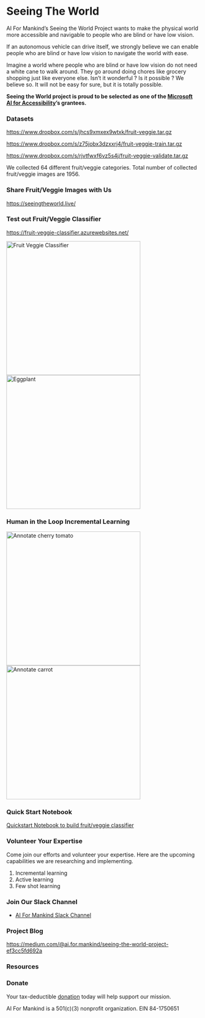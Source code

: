 # Seeing The World

AI For Mankind’s Seeing the World Project wants to make the physical world more accessible and navigable to people who are blind or have low vision.

If an autonomous vehicle can drive itself, we strongly believe we can enable people who are blind or have low vision to navigate the world with ease.

Imagine a world where people who are blind or have low vision do not need a white cane to walk around. They go around doing chores like grocery shopping just like everyone else. Isn’t it wonderful ? Is it possible ? We believe so. It will not be easy for sure, but it is totally possible.

**Seeing the World project is proud to be selected as one of the [Microsoft AI for Accessibility](https://www.microsoft.com/en-us/ai/ai-for-accessibility)’s grantees.**

### Datasets

https://www.dropbox.com/s/jhcs9xmxex9wtxk/fruit-veggie.tar.gz

https://www.dropbox.com/s/z75jobx3dzxxrj4/fruit-veggie-train.tar.gz

https://www.dropbox.com/s/rjvtfwxf6vz5s4j/fruit-veggie-validate.tar.gz

We collected 64 different fruit/veggie categories. Total number of collected fruit/veggie images are 1956.

### Share Fruit/Veggie Images with Us
https://seeingtheworld.live/

### Test out Fruit/Veggie Classifier
https://fruit-veggie-classifier.azurewebsites.net/

<img src="images/TestOutClassifier.png" alt="Fruit Veggie Classifier" align="left" width="350"/><img src="images/eggplantClassifier.png" alt="Eggplant" width="350"/>

### Human in the Loop Incremental Learning
<img src="images/cherryTomatoLabeling.png" alt="Annotate cherry tomato" align="left" width="350"/><img src="images/carrotLabeling.png" alt="Annotate carrot" width="350"/>
  
  
### Quick Start Notebook
[Quickstart Notebook to build fruit/veggie classifier](Seeing-the-World-Model-Training-Workflow.ipynb)

### Volunteer Your Expertise
Come join our efforts and volunteer your expertise. Here are the upcoming capabilities we are researching and implementing.
1. Incremental learning
2. Active learning
3. Few shot learning

### Join Our Slack Channel
- [AI For Mankind Slack Channel](https://tinyurl.com/vch2z68)

### Project Blog
https://medium.com/@ai.for.mankind/seeing-the-world-project-ef3cc5fd692a

### Resources

### Donate
Your tax-deductible [donation](https://donorbox.org/donate-to-ai-for-mankind?default_interval=o) today will help support our mission.

AI For Mankind is a 501(c)(3) nonprofit organization. EIN 84-1750651
